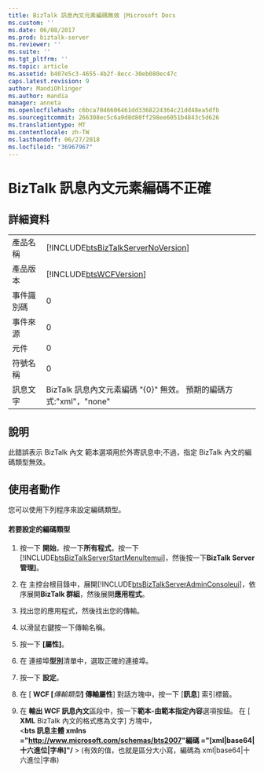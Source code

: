 ```yaml
---
title: BizTalk 訊息內文元素編碼無效 |Microsoft Docs
ms.custom: ''
ms.date: 06/08/2017
ms.prod: biztalk-server
ms.reviewer: ''
ms.suite: ''
ms.tgt_pltfrm: ''
ms.topic: article
ms.assetid: b407e5c3-4655-4b2f-8ecc-30eb080ec47c
caps.latest.revision: 9
author: MandiOhlinger
ms.author: mandia
manager: anneta
ms.openlocfilehash: c6bca7046606461dd3368224364c21dd48ea5dfb
ms.sourcegitcommit: 266308ec5c6a9d8d80ff298ee6051b4843c5d626
ms.translationtype: MT
ms.contentlocale: zh-TW
ms.lasthandoff: 06/27/2018
ms.locfileid: "36967967"
---
```

# <a name="biztalk-message-body-element-encoding-is-invalid"></a>BizTalk 訊息內文元素編碼不正確
## <a name="details"></a>詳細資料  
  
|                 |                                                                                                                |
|-----------------|----------------------------------------------------------------------------------------------------------------|
|  產品名稱   |               [!INCLUDE[btsBizTalkServerNoVersion](../includes/btsbiztalkservernoversion-md.md)]               |
| 產品版本 |                           [!INCLUDE[btsWCFVersion](../includes/btswcfversion-md.md)]                           |
|    事件識別碼     |                                                       0                                                        |
|  事件來源   |                                                       0                                                        |
|    元件    |                                                       0                                                        |
|  符號名稱  |                                                       0                                                        |
|  訊息文字   | BizTalk 訊息內文元素編碼 "{0}" 無效。 預期的編碼方式:"xml"，"none"|"base64"、"hex"或"string" |
  
## <a name="explanation"></a>說明  
 此錯誤表示 BizTalk 內文 範本選項用於外寄訊息中;不過，指定 BizTalk 內文的編碼類型無效。  
  
## <a name="user-action"></a>使用者動作  
 您可以使用下列程序來設定編碼類型。  
  
#### <a name="to-configure-the-encoding-type"></a>若要設定的編碼類型  
  
1. 按一下 **開始**，按一下**所有程式**，按一下  [!INCLUDE[btsBizTalkServerStartMenuItemui](../includes/btsbiztalkserverstartmenuitemui-md.md)]，然後按一下**BizTalk Server 管理]**。  
  
2. 在 主控台根目錄中，展開[!INCLUDE[btsBizTalkServerAdminConsoleui](../includes/btsbiztalkserveradminconsoleui-md.md)]，依序展開**BizTalk 群組**，然後展開**應用程式**。  
  
3. 找出您的應用程式，然後找出您的傳輸。  
  
4. 以滑鼠右鍵按一下傳輸名稱。  
  
5. 按一下 **[屬性]**。  
  
6. 在 連接埠**型別**清單中，選取正確的連接埠。  
  
7. 按一下 **設定**。  
  
8. 在 [ **WCF [**<em>傳輸類型</em>**] 傳輸屬性**] 對話方塊中，按一下 [**訊息**] 索引標籤。  
  
9. 在 **輸出 WCF 訊息內文**區段中，按一下**範本-由範本指定內容**選項按鈕。 在 [ **XML** BizTalk 內文的格式應為文字] 方塊中，   
    \<**bts 訊息主體 xmlns ="<http://www.microsoft.com/schemas/bts2007>"編碼 ="[xml&#124;base64&#124;十六進位&#124;字串]"/** \> (有效的值，也就是區分大小寫，編碼為 xml&#124;base64&#124;十六進位&#124;字串)